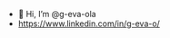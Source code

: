 - 👋 Hi, I’m @g-eva-ola
- https://www.linkedin.com/in/g-eva-o/

<!---
g-eva-ola/g-eva-ola is a ✨ special ✨ repository because its `README.md` (this file) appears on your GitHub profile.
You can click the Preview link to take a look at your changes.
--->
